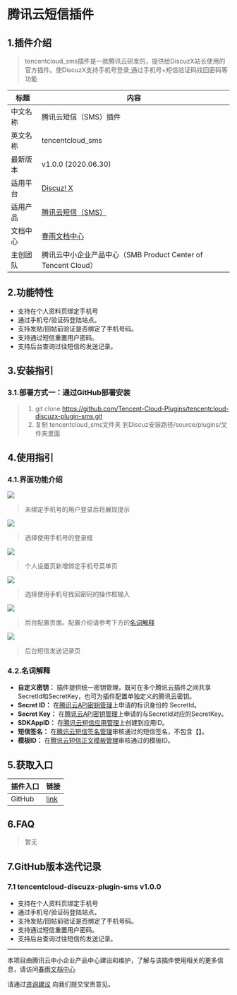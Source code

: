# 腾讯云短信插件

## 1.插件介绍
> tencentcloud_sms插件是一款腾讯云研发的，提供给DiscuzX站长使用的官方插件。使DiscuzX支持手机号登录,通过手机号+短信验证码找回密码等功能

| 标题       | 内容                                                         |
| ---------- | ------------------------------------------------------------ |
| 中文名称     | 腾讯云短信（SMS）插件                                         |
| 英文名称   | tencentcloud_sms                                       |
| 最新版本   | v1.0.0 (2020.06.30)                                           |
| 适用平台 | [Discuz! X](https://www.discuz.net/forum.php) |
| 适用产品 | [腾讯云短信（SMS）](https://cloud.tencent.com/product/sms)      |
| 文档中心   | [春雨文档中心](https://openapp.qq.com/docs/DiscuzX/sms.html) |
| 主创团队   | 腾讯云中小企业产品中心（SMB Product Center of Tencent Cloud）     |

## 2.功能特性

- 支持在个人资料页绑定手机号
- 通过手机号/验证码登陆站点。
- 支持发贴/回帖前验证是否绑定了手机号码。
- 支持通过短信重置用户密码。
- 支持后台查询过往短信的发送记录。

## 3.安装指引

### 3.1.部署方式一：通过GitHub部署安装

> 1. git clone https://github.com/Tencent-Cloud-Plugins/tencentcloud-discuzx-plugin-sms.git
> 2. 复制 tencentcloud_sms文件夹 到Discuz安装路径/source/plugins/文件夹里面

## 4.使用指引

### 4.1.界面功能介绍

![](./images/sms1.png)
> 未绑定手机号的用户登录后将展现提示

![](./images/sms2.png)
> 选择使用手机号的登录框

![](./images/sms3.png)
> 个人设置页新增绑定手机号菜单页

![](./images/sms4.png)
> 选择使用手机号找回密码的操作框输入

![](./images/sms5.png)
> 后台配置页面。配置介绍请参考下方的[名词解释](#_4-2-名词解释)

![](./images/sms6.png)
> 后台短信发送记录页



### 4.2.名词解释
- **自定义密钥：** 插件提供统一密钥管理，既可在多个腾讯云插件之间共享SecretId和SecretKey，也可为插件配置单独定义的腾讯云密钥。
- **Secret ID：** 在[腾讯云API密钥管理](https://console.cloud.tencent.com/cam/capi)上申请的标识身份的 SecretId。
- **Secret Key：** 在[腾讯云API密钥管理](https://console.cloud.tencent.com/cam/capi)上申请的与SecretId对应的SecretKey。
- **SDKAppID：** 在[腾讯云短信应用管理](https://console.cloud.tencent.com/smsv2/app-manage)上创建到应用ID。
- **短信签名：** 在[腾讯云短信签名管理](https://console.cloud.tencent.com/smsv2/csms-sign)审核通过的短信签名，不包含【】。
- **模板ID：** 在[腾讯云短信正文模板管理](https://console.cloud.tencent.com/smsv2/csms-template)审核通过的模板ID。


## 5.获取入口

| 插件入口          | 链接                                                         |
| ----------------- | ------------------------------------------------------------ |
| GitHub            |  [link](https://github.com/Tencent-Cloud-Plugins/tencentcloud-discuzx-plugin-sms)  |


## 6.FAQ

> 暂无

## 7.GitHub版本迭代记录

### 7.1 tencentcloud-discuzx-plugin-sms v1.0.0
- 支持在个人资料页绑定手机号
- 通过手机号/验证码登陆站点。
- 支持发贴/回帖前验证是否绑定了手机号码。
- 支持通过短信重置用户密码。
- 支持后台查询过往短信的发送记录。

---
本项目由腾讯云中小企业产品中心建设和维护，了解与该插件使用相关的更多信息，请访问[春雨文档中心](https://openapp.qq.com/docs/DiscuzX/sms.html) 

请通过[咨询建议](https://support.qq.com/products/164613) 向我们提交宝贵意见。
